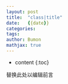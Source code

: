 ```yaml
---
layout: post
title:  "class|title"
date:   {{date}}
categories: 
tags: 
author: Bumon
mathjax: true
---
```


* content
{:toc}

替换此处以编辑前言





## 

